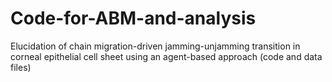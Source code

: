 # Code-for-ABM-and-analysis
Elucidation of chain migration-driven jamming-unjamming transition in corneal epithelial cell sheet using an agent-based approach (code and data files)
